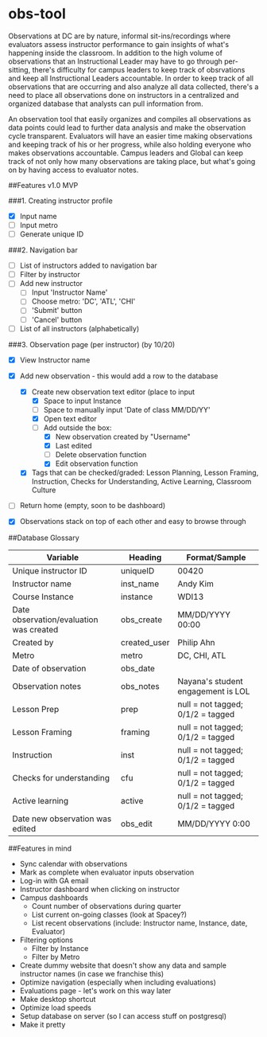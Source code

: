 # obs-tool
Observations at DC are by nature, informal sit-ins/recordings where evaluators assess instructor performance to gain insights of what's happening inside the classroom. In addition to the high volume of observations that an Instructional Leader may have to go through per-sitting, there's difficulty for campus leaders to keep track of obsrvations and keep all Instructional Leaders accountable. In order to keep track of all observations that are occurring and also analyze all data collected, there's a need to place all observations done on instructors in a centralized and organized database that analysts can pull information from. 

An observation tool that easily organizes and compiles all observations as data points could lead to further data analysis and make the observation cycle transparent. Evaluators will have an easier time making observations and keeping track of his or her progress, while also holding everyone who makes observations accountable. Campus leaders and Global can keep track of not only how many observations are taking place, but what's going on by having access to evaluator notes. 

##Features v1.0 MVP

###1. Creating instructor profile 
- [x] Input name
- [ ] Input metro
- [ ] Generate unique ID

###2. Navigation bar 
- [ ] List of instructors added to navigation bar
- [ ] Filter by instructor
- [ ] Add new instructor
  - [ ] Input 'Instructor Name'
  - [ ] Choose metro: 'DC', 'ATL', 'CHI'
  - [ ] 'Submit' button 
  - [ ] 'Cancel' button
- [ ] List of all instructors (alphabetically) 

###3. Observation page (per instructor) (by 10/20) 
- [X] View Instructor name
- [X] Add new observation - this would add a row to the database 
    - [X] Create new observation text editor (place to input 
        - [X] Space to input Instance
        - [ ] Space to manually input 'Date of class MM/DD/YY'
        - [X] Open text editor
        - [ ] Add outside the box: 
            - [X] New observation created by "Username"
            - [X] Last edited
            - [ ] Delete observation function
            - [X] Edit observation function
    - [X] Tags that can be checked/graded: Lesson Planning, Lesson Framing, Instruction, Checks for Understanding, Active Learning, Classroom Culture
- [ ] Return home (empty, soon to be dashboard)
- [X] Observations stack on top of each other and easy to browse through


##Database Glossary

| Variable  | Heading | Format/Sample
--- | --- | ---
| Unique instructor ID | uniqueID | 00420 
| Instructor name | inst_name | Andy Kim
| Course Instance | instance | WDI13 |
| Date observation/evaluation was created | obs_create | MM/DD/YYYY 00:00 | 
| Created by | created_user | Philip Ahn
| Metro | metro | DC, CHI, ATL |
| Date of observation | obs_date | 
| Observation notes | obs_notes | Nayana's student engagement is LOL
| Lesson Prep | prep | null = not tagged; 0/1/2 = tagged
| Lesson Framing | framing | null = not tagged; 0/1/2 = tagged  
| Instruction | inst | null = not tagged; 0/1/2 = tagged
| Checks for understanding | cfu | null = not tagged; 0/1/2 = tagged
| Active learning | active | null = not tagged; 0/1/2 = tagged
| Date new observation was edited | obs_edit | MM/DD/YYYY 0:00



##Features in mind
* Sync calendar with observations
* Mark as complete when evaluator inputs observation
* Log-in with GA email
* Instructor dashboard when clicking on instructor
* Campus dashboards 
  * Count number of observations during quarter
  * List current on-going classes (look at Spacey?)
  * List recent observations (include: Instructor name, Instance, date, Evaluator) 
* Filtering options
  * Filter by Instance
  * Filter by Metro
* Create dummy website that doesn't show any data and sample instructor names (in case we franchise this) 
* Optimize navigation (especially when including evaluations) 
* Evaluations page - let's work on this way later
* Make desktop shortcut
* Optimize load speeds 
* Setup database on server (so I can access stuff on postgresql) 
* Make it pretty
